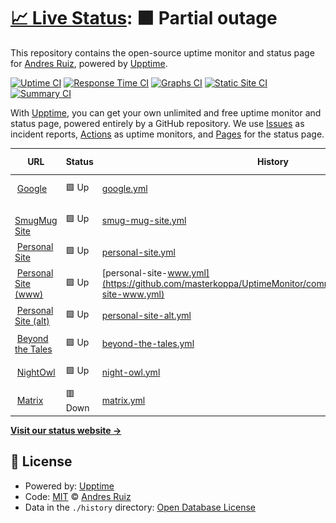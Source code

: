 # [📈 Live Status](https://masterkoppa.github.io/UptimeMonitor): <!--live status--> **🟧 Partial outage**

This repository contains the open-source uptime monitor and status page for [Andres Ruiz](andresjruiz.com), powered by [Upptime](https://github.com/upptime/upptime).

[![Uptime CI](https://github.com/koj-co/upptime/workflows/Uptime%20CI/badge.svg)](https://github.com/koj-co/upptime/actions?query=workflow%3A%22Uptime+CI%22)
[![Response Time CI](https://github.com/koj-co/upptime/workflows/Response%20Time%20CI/badge.svg)](https://github.com/koj-co/upptime/actions?query=workflow%3A%22Response+Time+CI%22)
[![Graphs CI](https://github.com/koj-co/upptime/workflows/Graphs%20CI/badge.svg)](https://github.com/koj-co/upptime/actions?query=workflow%3A%22Graphs+CI%22)
[![Static Site CI](https://github.com/koj-co/upptime/workflows/Static%20Site%20CI/badge.svg)](https://github.com/koj-co/upptime/actions?query=workflow%3A%22Static+Site+CI%22)
[![Summary CI](https://github.com/koj-co/upptime/workflows/Summary%20CI/badge.svg)](https://github.com/koj-co/upptime/actions?query=workflow%3A%22Summary+CI%22)

With [Upptime](https://upptime.js.org), you can get your own unlimited and free uptime monitor and status page, powered entirely by a GitHub repository. We use [Issues](https://github.com/masterkoppa/UptimeMonitor/issues) as incident reports, [Actions](https://github.com/masterkoppa/UptimeMonitor/actions) as uptime monitors, and [Pages](https://masterkoppa.github.io/UptimeMonitor) for the status page.

<!--start: status pages-->
<!-- This summary is generated by Upptime (https://github.com/upptime/upptime) -->
<!-- Do not edit this manually, your changes will be overwritten -->
<!-- prettier-ignore -->
| URL | Status | History | Response Time | Uptime |
| --- | ------ | ------- | ------------- | ------ |
| <img alt="" src="https://favicons.githubusercontent.com/www.google.com" height="13"> [Google](https://www.google.com) | 🟩 Up | [google.yml](https://github.com/masterkoppa/UptimeMonitor/commits/HEAD/history/google.yml) | <details><summary><img alt="Response time graph" src="./graphs/google/response-time-week.png" height="20"> 83ms</summary><br><a href="https://masterkoppa.github.io/UptimeMonitor/history/google"><img alt="Response time 75" src="https://img.shields.io/endpoint?url=https%3A%2F%2Fraw.githubusercontent.com%2Fmasterkoppa%2FUptimeMonitor%2FHEAD%2Fapi%2Fgoogle%2Fresponse-time.json"></a><br><a href="https://masterkoppa.github.io/UptimeMonitor/history/google"><img alt="24-hour response time 83" src="https://img.shields.io/endpoint?url=https%3A%2F%2Fraw.githubusercontent.com%2Fmasterkoppa%2FUptimeMonitor%2FHEAD%2Fapi%2Fgoogle%2Fresponse-time-day.json"></a><br><a href="https://masterkoppa.github.io/UptimeMonitor/history/google"><img alt="7-day response time 83" src="https://img.shields.io/endpoint?url=https%3A%2F%2Fraw.githubusercontent.com%2Fmasterkoppa%2FUptimeMonitor%2FHEAD%2Fapi%2Fgoogle%2Fresponse-time-week.json"></a><br><a href="https://masterkoppa.github.io/UptimeMonitor/history/google"><img alt="30-day response time 79" src="https://img.shields.io/endpoint?url=https%3A%2F%2Fraw.githubusercontent.com%2Fmasterkoppa%2FUptimeMonitor%2FHEAD%2Fapi%2Fgoogle%2Fresponse-time-month.json"></a><br><a href="https://masterkoppa.github.io/UptimeMonitor/history/google"><img alt="1-year response time 75" src="https://img.shields.io/endpoint?url=https%3A%2F%2Fraw.githubusercontent.com%2Fmasterkoppa%2FUptimeMonitor%2FHEAD%2Fapi%2Fgoogle%2Fresponse-time-year.json"></a></details> | <details><summary><a href="https://masterkoppa.github.io/UptimeMonitor/history/google">100.00%</a></summary><a href="https://masterkoppa.github.io/UptimeMonitor/history/google"><img alt="All-time uptime 100.00%" src="https://img.shields.io/endpoint?url=https%3A%2F%2Fraw.githubusercontent.com%2Fmasterkoppa%2FUptimeMonitor%2FHEAD%2Fapi%2Fgoogle%2Fuptime.json"></a><br><a href="https://masterkoppa.github.io/UptimeMonitor/history/google"><img alt="24-hour uptime 100.00%" src="https://img.shields.io/endpoint?url=https%3A%2F%2Fraw.githubusercontent.com%2Fmasterkoppa%2FUptimeMonitor%2FHEAD%2Fapi%2Fgoogle%2Fuptime-day.json"></a><br><a href="https://masterkoppa.github.io/UptimeMonitor/history/google"><img alt="7-day uptime 100.00%" src="https://img.shields.io/endpoint?url=https%3A%2F%2Fraw.githubusercontent.com%2Fmasterkoppa%2FUptimeMonitor%2FHEAD%2Fapi%2Fgoogle%2Fuptime-week.json"></a><br><a href="https://masterkoppa.github.io/UptimeMonitor/history/google"><img alt="30-day uptime 100.00%" src="https://img.shields.io/endpoint?url=https%3A%2F%2Fraw.githubusercontent.com%2Fmasterkoppa%2FUptimeMonitor%2FHEAD%2Fapi%2Fgoogle%2Fuptime-month.json"></a><br><a href="https://masterkoppa.github.io/UptimeMonitor/history/google"><img alt="1-year uptime 100.00%" src="https://img.shields.io/endpoint?url=https%3A%2F%2Fraw.githubusercontent.com%2Fmasterkoppa%2FUptimeMonitor%2FHEAD%2Fapi%2Fgoogle%2Fuptime-year.json"></a></details>
| <img alt="" src="https://favicons.githubusercontent.com/masterkoppa.smugmug.com" height="13"> [SmugMug Site](https://masterkoppa.smugmug.com) | 🟩 Up | [smug-mug-site.yml](https://github.com/masterkoppa/UptimeMonitor/commits/HEAD/history/smug-mug-site.yml) | <details><summary><img alt="Response time graph" src="./graphs/smug-mug-site/response-time-week.png" height="20"> 440ms</summary><br><a href="https://masterkoppa.github.io/UptimeMonitor/history/smug-mug-site"><img alt="Response time 386" src="https://img.shields.io/endpoint?url=https%3A%2F%2Fraw.githubusercontent.com%2Fmasterkoppa%2FUptimeMonitor%2FHEAD%2Fapi%2Fsmug-mug-site%2Fresponse-time.json"></a><br><a href="https://masterkoppa.github.io/UptimeMonitor/history/smug-mug-site"><img alt="24-hour response time 492" src="https://img.shields.io/endpoint?url=https%3A%2F%2Fraw.githubusercontent.com%2Fmasterkoppa%2FUptimeMonitor%2FHEAD%2Fapi%2Fsmug-mug-site%2Fresponse-time-day.json"></a><br><a href="https://masterkoppa.github.io/UptimeMonitor/history/smug-mug-site"><img alt="7-day response time 440" src="https://img.shields.io/endpoint?url=https%3A%2F%2Fraw.githubusercontent.com%2Fmasterkoppa%2FUptimeMonitor%2FHEAD%2Fapi%2Fsmug-mug-site%2Fresponse-time-week.json"></a><br><a href="https://masterkoppa.github.io/UptimeMonitor/history/smug-mug-site"><img alt="30-day response time 437" src="https://img.shields.io/endpoint?url=https%3A%2F%2Fraw.githubusercontent.com%2Fmasterkoppa%2FUptimeMonitor%2FHEAD%2Fapi%2Fsmug-mug-site%2Fresponse-time-month.json"></a><br><a href="https://masterkoppa.github.io/UptimeMonitor/history/smug-mug-site"><img alt="1-year response time 386" src="https://img.shields.io/endpoint?url=https%3A%2F%2Fraw.githubusercontent.com%2Fmasterkoppa%2FUptimeMonitor%2FHEAD%2Fapi%2Fsmug-mug-site%2Fresponse-time-year.json"></a></details> | <details><summary><a href="https://masterkoppa.github.io/UptimeMonitor/history/smug-mug-site">100.00%</a></summary><a href="https://masterkoppa.github.io/UptimeMonitor/history/smug-mug-site"><img alt="All-time uptime 100.00%" src="https://img.shields.io/endpoint?url=https%3A%2F%2Fraw.githubusercontent.com%2Fmasterkoppa%2FUptimeMonitor%2FHEAD%2Fapi%2Fsmug-mug-site%2Fuptime.json"></a><br><a href="https://masterkoppa.github.io/UptimeMonitor/history/smug-mug-site"><img alt="24-hour uptime 100.00%" src="https://img.shields.io/endpoint?url=https%3A%2F%2Fraw.githubusercontent.com%2Fmasterkoppa%2FUptimeMonitor%2FHEAD%2Fapi%2Fsmug-mug-site%2Fuptime-day.json"></a><br><a href="https://masterkoppa.github.io/UptimeMonitor/history/smug-mug-site"><img alt="7-day uptime 100.00%" src="https://img.shields.io/endpoint?url=https%3A%2F%2Fraw.githubusercontent.com%2Fmasterkoppa%2FUptimeMonitor%2FHEAD%2Fapi%2Fsmug-mug-site%2Fuptime-week.json"></a><br><a href="https://masterkoppa.github.io/UptimeMonitor/history/smug-mug-site"><img alt="30-day uptime 100.00%" src="https://img.shields.io/endpoint?url=https%3A%2F%2Fraw.githubusercontent.com%2Fmasterkoppa%2FUptimeMonitor%2FHEAD%2Fapi%2Fsmug-mug-site%2Fuptime-month.json"></a><br><a href="https://masterkoppa.github.io/UptimeMonitor/history/smug-mug-site"><img alt="1-year uptime 100.00%" src="https://img.shields.io/endpoint?url=https%3A%2F%2Fraw.githubusercontent.com%2Fmasterkoppa%2FUptimeMonitor%2FHEAD%2Fapi%2Fsmug-mug-site%2Fuptime-year.json"></a></details>
| <img alt="" src="https://favicons.githubusercontent.com/aruiz.io" height="13"> [Personal Site](https://aruiz.io) | 🟩 Up | [personal-site.yml](https://github.com/masterkoppa/UptimeMonitor/commits/HEAD/history/personal-site.yml) | <details><summary><img alt="Response time graph" src="./graphs/personal-site/response-time-week.png" height="20"> 247ms</summary><br><a href="https://masterkoppa.github.io/UptimeMonitor/history/personal-site"><img alt="Response time 235" src="https://img.shields.io/endpoint?url=https%3A%2F%2Fraw.githubusercontent.com%2Fmasterkoppa%2FUptimeMonitor%2FHEAD%2Fapi%2Fpersonal-site%2Fresponse-time.json"></a><br><a href="https://masterkoppa.github.io/UptimeMonitor/history/personal-site"><img alt="24-hour response time 236" src="https://img.shields.io/endpoint?url=https%3A%2F%2Fraw.githubusercontent.com%2Fmasterkoppa%2FUptimeMonitor%2FHEAD%2Fapi%2Fpersonal-site%2Fresponse-time-day.json"></a><br><a href="https://masterkoppa.github.io/UptimeMonitor/history/personal-site"><img alt="7-day response time 247" src="https://img.shields.io/endpoint?url=https%3A%2F%2Fraw.githubusercontent.com%2Fmasterkoppa%2FUptimeMonitor%2FHEAD%2Fapi%2Fpersonal-site%2Fresponse-time-week.json"></a><br><a href="https://masterkoppa.github.io/UptimeMonitor/history/personal-site"><img alt="30-day response time 237" src="https://img.shields.io/endpoint?url=https%3A%2F%2Fraw.githubusercontent.com%2Fmasterkoppa%2FUptimeMonitor%2FHEAD%2Fapi%2Fpersonal-site%2Fresponse-time-month.json"></a><br><a href="https://masterkoppa.github.io/UptimeMonitor/history/personal-site"><img alt="1-year response time 235" src="https://img.shields.io/endpoint?url=https%3A%2F%2Fraw.githubusercontent.com%2Fmasterkoppa%2FUptimeMonitor%2FHEAD%2Fapi%2Fpersonal-site%2Fresponse-time-year.json"></a></details> | <details><summary><a href="https://masterkoppa.github.io/UptimeMonitor/history/personal-site">100.00%</a></summary><a href="https://masterkoppa.github.io/UptimeMonitor/history/personal-site"><img alt="All-time uptime 100.00%" src="https://img.shields.io/endpoint?url=https%3A%2F%2Fraw.githubusercontent.com%2Fmasterkoppa%2FUptimeMonitor%2FHEAD%2Fapi%2Fpersonal-site%2Fuptime.json"></a><br><a href="https://masterkoppa.github.io/UptimeMonitor/history/personal-site"><img alt="24-hour uptime 100.00%" src="https://img.shields.io/endpoint?url=https%3A%2F%2Fraw.githubusercontent.com%2Fmasterkoppa%2FUptimeMonitor%2FHEAD%2Fapi%2Fpersonal-site%2Fuptime-day.json"></a><br><a href="https://masterkoppa.github.io/UptimeMonitor/history/personal-site"><img alt="7-day uptime 100.00%" src="https://img.shields.io/endpoint?url=https%3A%2F%2Fraw.githubusercontent.com%2Fmasterkoppa%2FUptimeMonitor%2FHEAD%2Fapi%2Fpersonal-site%2Fuptime-week.json"></a><br><a href="https://masterkoppa.github.io/UptimeMonitor/history/personal-site"><img alt="30-day uptime 100.00%" src="https://img.shields.io/endpoint?url=https%3A%2F%2Fraw.githubusercontent.com%2Fmasterkoppa%2FUptimeMonitor%2FHEAD%2Fapi%2Fpersonal-site%2Fuptime-month.json"></a><br><a href="https://masterkoppa.github.io/UptimeMonitor/history/personal-site"><img alt="1-year uptime 100.00%" src="https://img.shields.io/endpoint?url=https%3A%2F%2Fraw.githubusercontent.com%2Fmasterkoppa%2FUptimeMonitor%2FHEAD%2Fapi%2Fpersonal-site%2Fuptime-year.json"></a></details>
| <img alt="" src="https://favicons.githubusercontent.com/www.aruiz.io" height="13"> [Personal Site (www)](https://www.aruiz.io/blog) | 🟩 Up | [personal-site-www.yml](https://github.com/masterkoppa/UptimeMonitor/commits/HEAD/history/personal-site-www.yml) | <details><summary><img alt="Response time graph" src="./graphs/personal-site-www/response-time-week.png" height="20"> 266ms</summary><br><a href="https://masterkoppa.github.io/UptimeMonitor/history/personal-site-www"><img alt="Response time 254" src="https://img.shields.io/endpoint?url=https%3A%2F%2Fraw.githubusercontent.com%2Fmasterkoppa%2FUptimeMonitor%2FHEAD%2Fapi%2Fpersonal-site-www%2Fresponse-time.json"></a><br><a href="https://masterkoppa.github.io/UptimeMonitor/history/personal-site-www"><img alt="24-hour response time 262" src="https://img.shields.io/endpoint?url=https%3A%2F%2Fraw.githubusercontent.com%2Fmasterkoppa%2FUptimeMonitor%2FHEAD%2Fapi%2Fpersonal-site-www%2Fresponse-time-day.json"></a><br><a href="https://masterkoppa.github.io/UptimeMonitor/history/personal-site-www"><img alt="7-day response time 266" src="https://img.shields.io/endpoint?url=https%3A%2F%2Fraw.githubusercontent.com%2Fmasterkoppa%2FUptimeMonitor%2FHEAD%2Fapi%2Fpersonal-site-www%2Fresponse-time-week.json"></a><br><a href="https://masterkoppa.github.io/UptimeMonitor/history/personal-site-www"><img alt="30-day response time 259" src="https://img.shields.io/endpoint?url=https%3A%2F%2Fraw.githubusercontent.com%2Fmasterkoppa%2FUptimeMonitor%2FHEAD%2Fapi%2Fpersonal-site-www%2Fresponse-time-month.json"></a><br><a href="https://masterkoppa.github.io/UptimeMonitor/history/personal-site-www"><img alt="1-year response time 254" src="https://img.shields.io/endpoint?url=https%3A%2F%2Fraw.githubusercontent.com%2Fmasterkoppa%2FUptimeMonitor%2FHEAD%2Fapi%2Fpersonal-site-www%2Fresponse-time-year.json"></a></details> | <details><summary><a href="https://masterkoppa.github.io/UptimeMonitor/history/personal-site-www">100.00%</a></summary><a href="https://masterkoppa.github.io/UptimeMonitor/history/personal-site-www"><img alt="All-time uptime 100.00%" src="https://img.shields.io/endpoint?url=https%3A%2F%2Fraw.githubusercontent.com%2Fmasterkoppa%2FUptimeMonitor%2FHEAD%2Fapi%2Fpersonal-site-www%2Fuptime.json"></a><br><a href="https://masterkoppa.github.io/UptimeMonitor/history/personal-site-www"><img alt="24-hour uptime 100.00%" src="https://img.shields.io/endpoint?url=https%3A%2F%2Fraw.githubusercontent.com%2Fmasterkoppa%2FUptimeMonitor%2FHEAD%2Fapi%2Fpersonal-site-www%2Fuptime-day.json"></a><br><a href="https://masterkoppa.github.io/UptimeMonitor/history/personal-site-www"><img alt="7-day uptime 100.00%" src="https://img.shields.io/endpoint?url=https%3A%2F%2Fraw.githubusercontent.com%2Fmasterkoppa%2FUptimeMonitor%2FHEAD%2Fapi%2Fpersonal-site-www%2Fuptime-week.json"></a><br><a href="https://masterkoppa.github.io/UptimeMonitor/history/personal-site-www"><img alt="30-day uptime 100.00%" src="https://img.shields.io/endpoint?url=https%3A%2F%2Fraw.githubusercontent.com%2Fmasterkoppa%2FUptimeMonitor%2FHEAD%2Fapi%2Fpersonal-site-www%2Fuptime-month.json"></a><br><a href="https://masterkoppa.github.io/UptimeMonitor/history/personal-site-www"><img alt="1-year uptime 100.00%" src="https://img.shields.io/endpoint?url=https%3A%2F%2Fraw.githubusercontent.com%2Fmasterkoppa%2FUptimeMonitor%2FHEAD%2Fapi%2Fpersonal-site-www%2Fuptime-year.json"></a></details>
| <img alt="" src="https://favicons.githubusercontent.com/andresjruiz.com" height="13"> [Personal Site (alt)](https://andresjruiz.com) | 🟩 Up | [personal-site-alt.yml](https://github.com/masterkoppa/UptimeMonitor/commits/HEAD/history/personal-site-alt.yml) | <details><summary><img alt="Response time graph" src="./graphs/personal-site-alt/response-time-week.png" height="20"> 204ms</summary><br><a href="https://masterkoppa.github.io/UptimeMonitor/history/personal-site-alt"><img alt="Response time 181" src="https://img.shields.io/endpoint?url=https%3A%2F%2Fraw.githubusercontent.com%2Fmasterkoppa%2FUptimeMonitor%2FHEAD%2Fapi%2Fpersonal-site-alt%2Fresponse-time.json"></a><br><a href="https://masterkoppa.github.io/UptimeMonitor/history/personal-site-alt"><img alt="24-hour response time 202" src="https://img.shields.io/endpoint?url=https%3A%2F%2Fraw.githubusercontent.com%2Fmasterkoppa%2FUptimeMonitor%2FHEAD%2Fapi%2Fpersonal-site-alt%2Fresponse-time-day.json"></a><br><a href="https://masterkoppa.github.io/UptimeMonitor/history/personal-site-alt"><img alt="7-day response time 204" src="https://img.shields.io/endpoint?url=https%3A%2F%2Fraw.githubusercontent.com%2Fmasterkoppa%2FUptimeMonitor%2FHEAD%2Fapi%2Fpersonal-site-alt%2Fresponse-time-week.json"></a><br><a href="https://masterkoppa.github.io/UptimeMonitor/history/personal-site-alt"><img alt="30-day response time 204" src="https://img.shields.io/endpoint?url=https%3A%2F%2Fraw.githubusercontent.com%2Fmasterkoppa%2FUptimeMonitor%2FHEAD%2Fapi%2Fpersonal-site-alt%2Fresponse-time-month.json"></a><br><a href="https://masterkoppa.github.io/UptimeMonitor/history/personal-site-alt"><img alt="1-year response time 181" src="https://img.shields.io/endpoint?url=https%3A%2F%2Fraw.githubusercontent.com%2Fmasterkoppa%2FUptimeMonitor%2FHEAD%2Fapi%2Fpersonal-site-alt%2Fresponse-time-year.json"></a></details> | <details><summary><a href="https://masterkoppa.github.io/UptimeMonitor/history/personal-site-alt">100.00%</a></summary><a href="https://masterkoppa.github.io/UptimeMonitor/history/personal-site-alt"><img alt="All-time uptime 100.00%" src="https://img.shields.io/endpoint?url=https%3A%2F%2Fraw.githubusercontent.com%2Fmasterkoppa%2FUptimeMonitor%2FHEAD%2Fapi%2Fpersonal-site-alt%2Fuptime.json"></a><br><a href="https://masterkoppa.github.io/UptimeMonitor/history/personal-site-alt"><img alt="24-hour uptime 100.00%" src="https://img.shields.io/endpoint?url=https%3A%2F%2Fraw.githubusercontent.com%2Fmasterkoppa%2FUptimeMonitor%2FHEAD%2Fapi%2Fpersonal-site-alt%2Fuptime-day.json"></a><br><a href="https://masterkoppa.github.io/UptimeMonitor/history/personal-site-alt"><img alt="7-day uptime 100.00%" src="https://img.shields.io/endpoint?url=https%3A%2F%2Fraw.githubusercontent.com%2Fmasterkoppa%2FUptimeMonitor%2FHEAD%2Fapi%2Fpersonal-site-alt%2Fuptime-week.json"></a><br><a href="https://masterkoppa.github.io/UptimeMonitor/history/personal-site-alt"><img alt="30-day uptime 100.00%" src="https://img.shields.io/endpoint?url=https%3A%2F%2Fraw.githubusercontent.com%2Fmasterkoppa%2FUptimeMonitor%2FHEAD%2Fapi%2Fpersonal-site-alt%2Fuptime-month.json"></a><br><a href="https://masterkoppa.github.io/UptimeMonitor/history/personal-site-alt"><img alt="1-year uptime 100.00%" src="https://img.shields.io/endpoint?url=https%3A%2F%2Fraw.githubusercontent.com%2Fmasterkoppa%2FUptimeMonitor%2FHEAD%2Fapi%2Fpersonal-site-alt%2Fuptime-year.json"></a></details>
| <img alt="" src="https://favicons.githubusercontent.com/beyondthetales.com" height="13"> [Beyond the Tales](https://beyondthetales.com) | 🟩 Up | [beyond-the-tales.yml](https://github.com/masterkoppa/UptimeMonitor/commits/HEAD/history/beyond-the-tales.yml) | <details><summary><img alt="Response time graph" src="./graphs/beyond-the-tales/response-time-week.png" height="20"> 171ms</summary><br><a href="https://masterkoppa.github.io/UptimeMonitor/history/beyond-the-tales"><img alt="Response time 193" src="https://img.shields.io/endpoint?url=https%3A%2F%2Fraw.githubusercontent.com%2Fmasterkoppa%2FUptimeMonitor%2FHEAD%2Fapi%2Fbeyond-the-tales%2Fresponse-time.json"></a><br><a href="https://masterkoppa.github.io/UptimeMonitor/history/beyond-the-tales"><img alt="24-hour response time 178" src="https://img.shields.io/endpoint?url=https%3A%2F%2Fraw.githubusercontent.com%2Fmasterkoppa%2FUptimeMonitor%2FHEAD%2Fapi%2Fbeyond-the-tales%2Fresponse-time-day.json"></a><br><a href="https://masterkoppa.github.io/UptimeMonitor/history/beyond-the-tales"><img alt="7-day response time 171" src="https://img.shields.io/endpoint?url=https%3A%2F%2Fraw.githubusercontent.com%2Fmasterkoppa%2FUptimeMonitor%2FHEAD%2Fapi%2Fbeyond-the-tales%2Fresponse-time-week.json"></a><br><a href="https://masterkoppa.github.io/UptimeMonitor/history/beyond-the-tales"><img alt="30-day response time 181" src="https://img.shields.io/endpoint?url=https%3A%2F%2Fraw.githubusercontent.com%2Fmasterkoppa%2FUptimeMonitor%2FHEAD%2Fapi%2Fbeyond-the-tales%2Fresponse-time-month.json"></a><br><a href="https://masterkoppa.github.io/UptimeMonitor/history/beyond-the-tales"><img alt="1-year response time 193" src="https://img.shields.io/endpoint?url=https%3A%2F%2Fraw.githubusercontent.com%2Fmasterkoppa%2FUptimeMonitor%2FHEAD%2Fapi%2Fbeyond-the-tales%2Fresponse-time-year.json"></a></details> | <details><summary><a href="https://masterkoppa.github.io/UptimeMonitor/history/beyond-the-tales">100.00%</a></summary><a href="https://masterkoppa.github.io/UptimeMonitor/history/beyond-the-tales"><img alt="All-time uptime 90.26%" src="https://img.shields.io/endpoint?url=https%3A%2F%2Fraw.githubusercontent.com%2Fmasterkoppa%2FUptimeMonitor%2FHEAD%2Fapi%2Fbeyond-the-tales%2Fuptime.json"></a><br><a href="https://masterkoppa.github.io/UptimeMonitor/history/beyond-the-tales"><img alt="24-hour uptime 100.00%" src="https://img.shields.io/endpoint?url=https%3A%2F%2Fraw.githubusercontent.com%2Fmasterkoppa%2FUptimeMonitor%2FHEAD%2Fapi%2Fbeyond-the-tales%2Fuptime-day.json"></a><br><a href="https://masterkoppa.github.io/UptimeMonitor/history/beyond-the-tales"><img alt="7-day uptime 100.00%" src="https://img.shields.io/endpoint?url=https%3A%2F%2Fraw.githubusercontent.com%2Fmasterkoppa%2FUptimeMonitor%2FHEAD%2Fapi%2Fbeyond-the-tales%2Fuptime-week.json"></a><br><a href="https://masterkoppa.github.io/UptimeMonitor/history/beyond-the-tales"><img alt="30-day uptime 100.00%" src="https://img.shields.io/endpoint?url=https%3A%2F%2Fraw.githubusercontent.com%2Fmasterkoppa%2FUptimeMonitor%2FHEAD%2Fapi%2Fbeyond-the-tales%2Fuptime-month.json"></a><br><a href="https://masterkoppa.github.io/UptimeMonitor/history/beyond-the-tales"><img alt="1-year uptime 90.26%" src="https://img.shields.io/endpoint?url=https%3A%2F%2Fraw.githubusercontent.com%2Fmasterkoppa%2FUptimeMonitor%2FHEAD%2Fapi%2Fbeyond-the-tales%2Fuptime-year.json"></a></details>
| <img alt="" src="https://favicons.githubusercontent.com/codename-nightowl.com" height="13"> [NightOwl](https://codename-nightowl.com) | 🟩 Up | [night-owl.yml](https://github.com/masterkoppa/UptimeMonitor/commits/HEAD/history/night-owl.yml) | <details><summary><img alt="Response time graph" src="./graphs/night-owl/response-time-week.png" height="20"> 358ms</summary><br><a href="https://masterkoppa.github.io/UptimeMonitor/history/night-owl"><img alt="Response time 331" src="https://img.shields.io/endpoint?url=https%3A%2F%2Fraw.githubusercontent.com%2Fmasterkoppa%2FUptimeMonitor%2FHEAD%2Fapi%2Fnight-owl%2Fresponse-time.json"></a><br><a href="https://masterkoppa.github.io/UptimeMonitor/history/night-owl"><img alt="24-hour response time 376" src="https://img.shields.io/endpoint?url=https%3A%2F%2Fraw.githubusercontent.com%2Fmasterkoppa%2FUptimeMonitor%2FHEAD%2Fapi%2Fnight-owl%2Fresponse-time-day.json"></a><br><a href="https://masterkoppa.github.io/UptimeMonitor/history/night-owl"><img alt="7-day response time 358" src="https://img.shields.io/endpoint?url=https%3A%2F%2Fraw.githubusercontent.com%2Fmasterkoppa%2FUptimeMonitor%2FHEAD%2Fapi%2Fnight-owl%2Fresponse-time-week.json"></a><br><a href="https://masterkoppa.github.io/UptimeMonitor/history/night-owl"><img alt="30-day response time 356" src="https://img.shields.io/endpoint?url=https%3A%2F%2Fraw.githubusercontent.com%2Fmasterkoppa%2FUptimeMonitor%2FHEAD%2Fapi%2Fnight-owl%2Fresponse-time-month.json"></a><br><a href="https://masterkoppa.github.io/UptimeMonitor/history/night-owl"><img alt="1-year response time 331" src="https://img.shields.io/endpoint?url=https%3A%2F%2Fraw.githubusercontent.com%2Fmasterkoppa%2FUptimeMonitor%2FHEAD%2Fapi%2Fnight-owl%2Fresponse-time-year.json"></a></details> | <details><summary><a href="https://masterkoppa.github.io/UptimeMonitor/history/night-owl">100.00%</a></summary><a href="https://masterkoppa.github.io/UptimeMonitor/history/night-owl"><img alt="All-time uptime 100.00%" src="https://img.shields.io/endpoint?url=https%3A%2F%2Fraw.githubusercontent.com%2Fmasterkoppa%2FUptimeMonitor%2FHEAD%2Fapi%2Fnight-owl%2Fuptime.json"></a><br><a href="https://masterkoppa.github.io/UptimeMonitor/history/night-owl"><img alt="24-hour uptime 100.00%" src="https://img.shields.io/endpoint?url=https%3A%2F%2Fraw.githubusercontent.com%2Fmasterkoppa%2FUptimeMonitor%2FHEAD%2Fapi%2Fnight-owl%2Fuptime-day.json"></a><br><a href="https://masterkoppa.github.io/UptimeMonitor/history/night-owl"><img alt="7-day uptime 100.00%" src="https://img.shields.io/endpoint?url=https%3A%2F%2Fraw.githubusercontent.com%2Fmasterkoppa%2FUptimeMonitor%2FHEAD%2Fapi%2Fnight-owl%2Fuptime-week.json"></a><br><a href="https://masterkoppa.github.io/UptimeMonitor/history/night-owl"><img alt="30-day uptime 100.00%" src="https://img.shields.io/endpoint?url=https%3A%2F%2Fraw.githubusercontent.com%2Fmasterkoppa%2FUptimeMonitor%2FHEAD%2Fapi%2Fnight-owl%2Fuptime-month.json"></a><br><a href="https://masterkoppa.github.io/UptimeMonitor/history/night-owl"><img alt="1-year uptime 100.00%" src="https://img.shields.io/endpoint?url=https%3A%2F%2Fraw.githubusercontent.com%2Fmasterkoppa%2FUptimeMonitor%2FHEAD%2Fapi%2Fnight-owl%2Fuptime-year.json"></a></details>
| <img alt="" src="https://favicons.githubusercontent.com/matrix.aruiz.io" height="13"> [Matrix](https://matrix.aruiz.io) | 🟥 Down | [matrix.yml](https://github.com/masterkoppa/UptimeMonitor/commits/HEAD/history/matrix.yml) | <details><summary><img alt="Response time graph" src="./graphs/matrix/response-time-week.png" height="20"> 193ms</summary><br><a href="https://masterkoppa.github.io/UptimeMonitor/history/matrix"><img alt="Response time 234" src="https://img.shields.io/endpoint?url=https%3A%2F%2Fraw.githubusercontent.com%2Fmasterkoppa%2FUptimeMonitor%2FHEAD%2Fapi%2Fmatrix%2Fresponse-time.json"></a><br><a href="https://masterkoppa.github.io/UptimeMonitor/history/matrix"><img alt="24-hour response time 184" src="https://img.shields.io/endpoint?url=https%3A%2F%2Fraw.githubusercontent.com%2Fmasterkoppa%2FUptimeMonitor%2FHEAD%2Fapi%2Fmatrix%2Fresponse-time-day.json"></a><br><a href="https://masterkoppa.github.io/UptimeMonitor/history/matrix"><img alt="7-day response time 193" src="https://img.shields.io/endpoint?url=https%3A%2F%2Fraw.githubusercontent.com%2Fmasterkoppa%2FUptimeMonitor%2FHEAD%2Fapi%2Fmatrix%2Fresponse-time-week.json"></a><br><a href="https://masterkoppa.github.io/UptimeMonitor/history/matrix"><img alt="30-day response time 192" src="https://img.shields.io/endpoint?url=https%3A%2F%2Fraw.githubusercontent.com%2Fmasterkoppa%2FUptimeMonitor%2FHEAD%2Fapi%2Fmatrix%2Fresponse-time-month.json"></a><br><a href="https://masterkoppa.github.io/UptimeMonitor/history/matrix"><img alt="1-year response time 234" src="https://img.shields.io/endpoint?url=https%3A%2F%2Fraw.githubusercontent.com%2Fmasterkoppa%2FUptimeMonitor%2FHEAD%2Fapi%2Fmatrix%2Fresponse-time-year.json"></a></details> | <details><summary><a href="https://masterkoppa.github.io/UptimeMonitor/history/matrix">0.00%</a></summary><a href="https://masterkoppa.github.io/UptimeMonitor/history/matrix"><img alt="All-time uptime 78.22%" src="https://img.shields.io/endpoint?url=https%3A%2F%2Fraw.githubusercontent.com%2Fmasterkoppa%2FUptimeMonitor%2FHEAD%2Fapi%2Fmatrix%2Fuptime.json"></a><br><a href="https://masterkoppa.github.io/UptimeMonitor/history/matrix"><img alt="24-hour uptime 0.00%" src="https://img.shields.io/endpoint?url=https%3A%2F%2Fraw.githubusercontent.com%2Fmasterkoppa%2FUptimeMonitor%2FHEAD%2Fapi%2Fmatrix%2Fuptime-day.json"></a><br><a href="https://masterkoppa.github.io/UptimeMonitor/history/matrix"><img alt="7-day uptime 0.00%" src="https://img.shields.io/endpoint?url=https%3A%2F%2Fraw.githubusercontent.com%2Fmasterkoppa%2FUptimeMonitor%2FHEAD%2Fapi%2Fmatrix%2Fuptime-week.json"></a><br><a href="https://masterkoppa.github.io/UptimeMonitor/history/matrix"><img alt="30-day uptime 17.68%" src="https://img.shields.io/endpoint?url=https%3A%2F%2Fraw.githubusercontent.com%2Fmasterkoppa%2FUptimeMonitor%2FHEAD%2Fapi%2Fmatrix%2Fuptime-month.json"></a><br><a href="https://masterkoppa.github.io/UptimeMonitor/history/matrix"><img alt="1-year uptime 78.22%" src="https://img.shields.io/endpoint?url=https%3A%2F%2Fraw.githubusercontent.com%2Fmasterkoppa%2FUptimeMonitor%2FHEAD%2Fapi%2Fmatrix%2Fuptime-year.json"></a></details>

<!--end: status pages-->

[**Visit our status website →**](https://masterkoppa.github.io/UptimeMonitor)

## 📄 License

- Powered by: [Upptime](https://github.com/upptime/upptime)
- Code: [MIT](./LICENSE) © [Andres Ruiz](andresjruiz.com)
- Data in the `./history` directory: [Open Database License](https://opendatacommons.org/licenses/odbl/1-0/)

